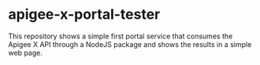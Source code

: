 # apigee-x-portal-tester
This repository shows a simple first portal service that consumes the Apigee X API through a NodeJS package and shows the results in a simple web page.
